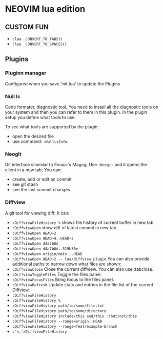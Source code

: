 # NEOVIM lua edition

## CUSTOM FUN

- `:lua _CONVERT_TO_TABS()`
- `:lua _CONVERT_TO_SPACES()`

## Plugins

### Pluginn manager

Configured when you save 'init.lua' to update the Plugins

### Null ls

Code formater, diagnostic tool,
You need to install all the diagnostic tools on your system and then you can refer to them in this plugin.
In the plugin setup you define what tools to use.

To see what tools are supported by the plugin:
- open the desired file
- use command: `:NullLsInfo`

### Neogit

Git interface simmilar to Emacs's Magog;
Use `:Neogit` and it opens the client in a new tab;
You can:

- create, add or edit an commit
- see git stash
- see the last commit changes

### Diffview

A git tool for viewing diff; It can:

- `:DiffviewFileHistory %` shows file history of current buffer in new tab
- `:DiffviewOpen` show diff of latest commit in new tab
- `:DiffviewOpen HEAD~2`
- `:DiffviewOpen HEAD~4..HEAD~2`
- `:DiffviewOpen d4a7b0d`
- `:DiffviewOpen d4a7b0d..519b30e`
- `:DiffviewOpen origin/main...HEAD`
- `:DiffviewOpen HEAD~2 -- lua/diffview plugin` You can also provide additional paths to narrow down what files are shown:
- `:DiffviewClose` Close the current diffview. You can also use :tabclose.
- `:DiffviewToggleFiles` Toggle the files panel.
- `:DiffviewFocusFiles` Bring focus to the files panel.
- `:DiffviewRefresh` Update stats and entries in the file list of the current Diffview.
- `:DiffviewFileHistory`
- `:DiffviewFileHistory %`
- `:DiffviewFileHistory path/to/some/file.txt`
- `:DiffviewFileHistory path/to/some/directory`
- `:DiffviewFileHistory include/this and/this :!but/not/this`
- `:DiffviewFileHistory --range=origin..HEAD`
- `:DiffviewFileHistory --range=feat/example-branch`
- `:'<,'>DiffviewFileHistory`


